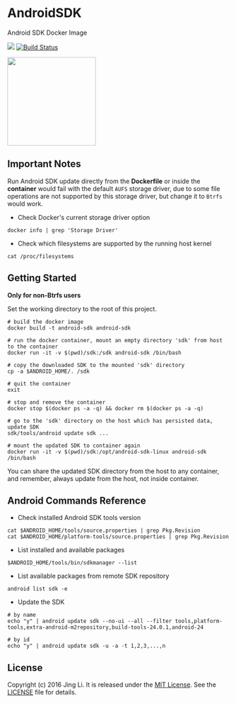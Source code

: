 # AndroidSDK

Android SDK Docker Image

[![](https://img.shields.io/badge/Docker%20Hub-info-blue.svg)](https://hub.docker.com/r/thyrlian/android-sdk/)
[![Build Status](https://travis-ci.org/thyrlian/AndroidSDK.svg?branch=master)](https://travis-ci.org/thyrlian/AndroidSDK)

<img src="https://github.com/thyrlian/AndroidSDK/blob/master/logo.png?raw=true" width="200">

## Important Notes

Run Android SDK update directly from the **Dockerfile** or inside the **container** would fail with the default `AUFS` storage driver, due to some file operations are not supported by this storage driver, but change it to `Btrfs` would work.

* Check Docker's current storage driver option
```console
docker info | grep 'Storage Driver'
```

* Check which filesystems are supported by the running host kernel
```console
cat /proc/filesystems
```

## Getting Started

**Only for non-Btrfs users**

Set the working directory to the root of this project.

```console
# build the docker image
docker build -t android-sdk android-sdk

# run the docker container, mount an empty directory 'sdk' from host to the container
docker run -it -v $(pwd)/sdk:/sdk android-sdk /bin/bash

# copy the downloaded SDK to the mounted 'sdk' directory
cp -a $ANDROID_HOME/. /sdk

# quit the container
exit

# stop and remove the container
docker stop $(docker ps -a -q) && docker rm $(docker ps -a -q)

# go to the 'sdk' directory on the host which has persisted data, update SDK
sdk/tools/android update sdk ...

# mount the updated SDK to container again
docker run -it -v $(pwd)/sdk:/opt/android-sdk-linux android-sdk /bin/bash
```
You can share the updated SDK directory from the host to any container, and remember, always update from the host, not inside container.

## Android Commands Reference

* Check installed Android SDK tools version
```console
cat $ANDROID_HOME/tools/source.properties | grep Pkg.Revision
cat $ANDROID_HOME/platform-tools/source.properties | grep Pkg.Revision
```

* List installed and available packages
```console
$ANDROID_HOME/tools/bin/sdkmanager --list
```

* List available packages from remote SDK repository
```console
android list sdk -e
```

* Update the SDK
```console
# by name
echo "y" | android update sdk --no-ui --all --filter tools,platform-tools,extra-android-m2repository,build-tools-24.0.1,android-24

# by id
echo "y" | android update sdk -u -a -t 1,2,3,...,n
```

## License

Copyright (c) 2016 Jing Li. It is released under the [MIT License](http://opensource.org/licenses/MIT). See the [LICENSE](https://github.com/thyrlian/AndroidSDK/blob/master/LICENSE) file for details.
